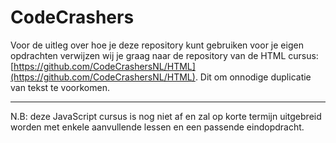 # CodeCrashers

Voor de uitleg over hoe je deze repository kunt gebruiken voor je eigen opdrachten verwijzen wij je graag naar de repository van de HTML cursus: [https://github.com/CodeCrashersNL/HTML](https://github.com/CodeCrashersNL/HTML). Dit om onnodige duplicatie van tekst te voorkomen.

---

N.B: deze JavaScript cursus is nog niet af en zal op korte termijn uitgebreid worden met enkele aanvullende lessen en een passende eindopdracht.